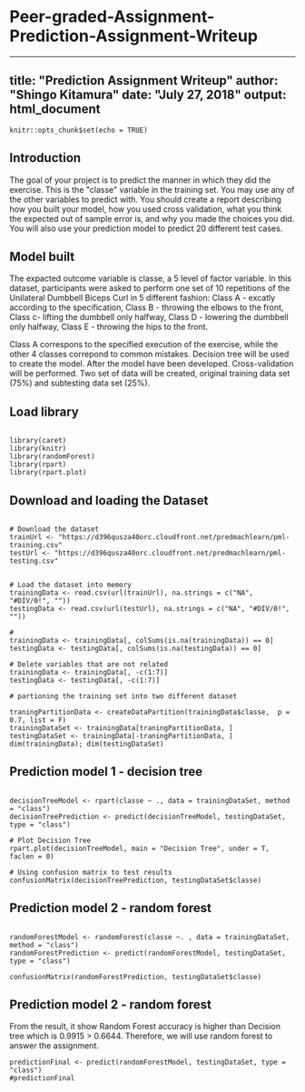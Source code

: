 # Peer-graded-Assignment-Prediction-Assignment-Writeup

---
title: "Prediction Assignment Writeup"
author: "Shingo Kitamura"
date: "July 27, 2018"
output: html_document
---

```{r setup, include=FALSE}
knitr::opts_chunk$set(echo = TRUE)
```

## Introduction

The goal of your project is to predict the manner in which they did the exercise. This is the "classe" variable in the training set. You may use any of the other variables to predict with. You should create a report describing how you built your model, how you used cross validation, what you think the expected out of sample error is, and why you made the choices you did. You will also use your prediction model to predict 20 different test cases.

## Model built
The expacted outcome variable is classe, a 5 level of factor variable. 
In this dataset, participants were asked to perform one set of 10 repetitions of the Unilateral Dumbbell Biceps Curl in 5 different fashion: Class A - excatly according to the specification, Class B - throwing the elbows to the front, Class c- lifting the dumbbell only halfway, Class D - lowering the dumbbell only halfway, Class E - throwing the hips to the front. 

Class A correspons to the specified execution of the exercise, while the other 4 classes correpond to common mistakes. Decision tree will be used to create the model. After the model have been developed. Cross-validation will be performed. Two set of data will be created, original training data set (75%) and subtesting data set (25%). 


## Load library
```{r library, echo=FALSE}

library(caret)
library(knitr)
library(randomForest)
library(rpart)
library(rpart.plot)

```

## Download and loading the Dataset
```{r load data}

# Download the dataset 
trainUrl <- "https://d396qusza40orc.cloudfront.net/predmachlearn/pml-training.csv"
testUrl <- "https://d396qusza40orc.cloudfront.net/predmachlearn/pml-testing.csv"


# Load the dataset into memory
trainingData <- read.csv(url(trainUrl), na.strings = c("NA", "#DIV/0!", ""))
testingData <- read.csv(url(testUrl), na.strings = c("NA", "#DIV/0!", ""))

#
trainingData <- trainingData[, colSums(is.na(trainingData)) == 0]
testingData <- testingData[, colSums(is.na(testingData)) == 0]

# Delete variables that are not related 
trainingData <- trainingData[, -c(1:7)]
testingData <- testingData[, -c(1:7)]

# partioning the training set into two different dataset

traningPartitionData <- createDataPartition(trainingData$classe,  p = 0.7, list = F)
trainingDataSet <- trainingData[traningPartitionData, ]
testingDataSet <- trainingData[-traningPartitionData, ]
dim(trainingData); dim(testingDataSet)

```

## Prediction model 1 - decision tree

```{r feature decision tree}

decisionTreeModel <- rpart(classe ~ ., data = trainingDataSet, method = "class")
decisionTreePrediction <- predict(decisionTreeModel, testingDataSet, type = "class")

# Plot Decision Tree
rpart.plot(decisionTreeModel, main = "Decision Tree", under = T, faclen = 0)

# Using confusion matrix to test results
confusionMatrix(decisionTreePrediction, testingDataSet$classe)

```


## Prediction model 2 - random forest

```{r random forest}

randomForestModel <- randomForest(classe ~. , data = trainingDataSet, method = "class")
randomForestPrediction <- predict(randomForestModel, testingDataSet, type = "class")

confusionMatrix(randomForestPrediction, testingDataSet$classe)

```


## Prediction model 2 - random forest
From the result, it show Random Forest accuracy is higher than Decision tree which is 0.9915  > 0.6644. Therefore, we will use random forest to answer the assignment. 

```{r final prediction}
predictionFinal <- predict(randomForestModel, testingDataSet, type = "class")
#predictionFinal

```
